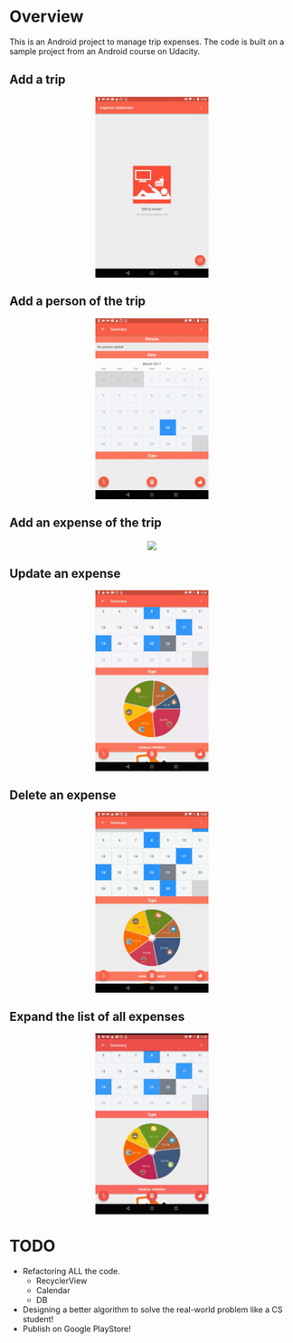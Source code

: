 # Overview
This is an Android project to manage trip expenses. The code is built on a sample project from an Android course on Udacity.

## Add a trip
<p align="center">
  <img align="center" src="1.gif" width="200"/>
</p>

## Add a person of the trip
<p align="center">
  <img align="center" src="2.gif" width="200"/>
</p>

## Add an expense of the trip
<p align="center">
  <img align="center" src="3.gif" width="200"/>
</p>

## Update an expense
<p align="center">
  <img align="center" src="4.gif" width="200"/>
</p>

## Delete an expense
<p align="center">
  <img align="center" src="5.gif" width="200"/>
</p>

## Expand the list of all expenses
<p align="center">
  <img align="center" src="6.gif" width="200"/>
</p>

# TODO
- Refactoring ALL the code.
  - RecyclerView
  - Calendar
  - DB
- Designing a better algorithm to solve the real-world problem like a CS student!
- Publish on Google PlayStore!
